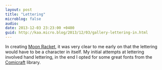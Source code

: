 ```yaml
---
layout: post
title: "Lettering"
microblog: false
audio: 
date: 2013-12-03 23:23:00 +0400
guid: http://kaa.micro.blog/2013/12/03/gallery-lettering-in.html
---
```

In creating <a href="http://moonracket.com">Moon Racket</a>, it was very clear to me early on that the lettering would have to be a character in itself. My initial attempts at lettering involved hand lettering, in the end I opted for some great fonts from the <a href="http://comicraft.com">Comicraft</a> library.
